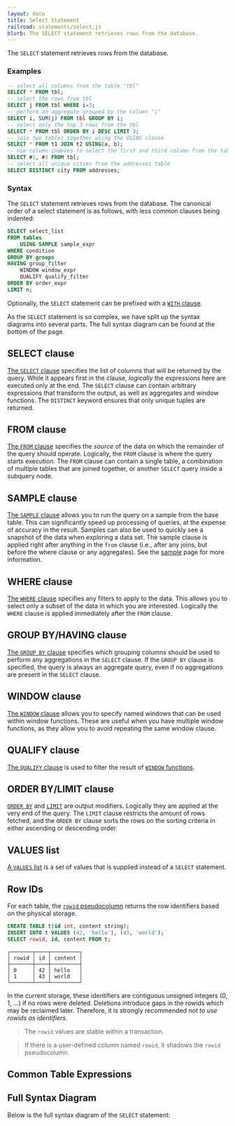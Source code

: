 ```yaml
---
layout: docu
title: Select Statement
railroad: statements/select.js
blurb: The SELECT statement retrieves rows from the database.
---
```

The `SELECT` statement retrieves rows from the database.

### Examples

```sql
-- select all columns from the table "tbl"
SELECT * FROM tbl;
-- select the rows from tbl
SELECT j FROM tbl WHERE i=3;
-- perform an aggregate grouped by the column "i"
SELECT i, SUM(j) FROM tbl GROUP BY i;
-- select only the top 3 rows from the tbl
SELECT * FROM tbl ORDER BY i DESC LIMIT 3;
-- join two tables together using the USING clause
SELECT * FROM t1 JOIN t2 USING(a, b);
-- use column indexes to select the first and third column from the table "tbl"
SELECT #1, #3 FROM tbl;
-- select all unique cities from the addresses table
SELECT DISTINCT city FROM addresses;
```

### Syntax

The `SELECT` statement retrieves rows from the database. The canonical order of a select statement is as follows, with less common clauses being indented:

```sql
SELECT select_list
FROM tables
    USING SAMPLE sample_expr
WHERE condition
GROUP BY groups
HAVING group_filter
    WINDOW window_expr
    QUALIFY qualify_filter
ORDER BY order_expr
LIMIT n;
```

Optionally, the `SELECT` statement can be prefixed with a [`WITH` clause](../../sql/query_syntax/with).

As the `SELECT` statement is so complex, we have split up the syntax diagrams into several parts. The full syntax diagram can be found at the bottom of the page.

## SELECT clause

<div id="rrdiagram3"></div>

[The `SELECT` clause](../../sql/query_syntax/select) specifies the list of columns that will be returned by the query. While it appears first in the clause, *logically* the expressions here are executed only at the end. The `SELECT` clause can contain arbitrary expressions that transform the output, as well as aggregates and window functions. The `DISTINCT` keyword ensures that only unique tuples are returned.

## FROM clause

<div id="rrdiagram4"></div>

[The `FROM` clause](../../sql/query_syntax/from) specifies the *source* of the data on which the remainder of the query should operate. Logically, the `FROM` clause is where the query starts execution. The `FROM` clause can contain a single table, a combination of multiple tables that are joined together, or another `SELECT` query inside a subquery node.

## SAMPLE clause

<div id="rrdiagram10"></div>

[The `SAMPLE` clause](../../sql/query_syntax/sample) allows you to run the query on a sample from the base table. This can significantly speed up processing of queries, at the expense of accuracy in the result. Samples can also be used to quickly see a snapshot of the data when exploring a data set. The sample clause is applied right after anything in the `from` clause (i.e., after any joins, but before the where clause or any aggregates). See the [sample](../../sql/samples) page for more information.

## WHERE clause

<div id="rrdiagram5"></div>

[The `WHERE` clause](../../sql/query_syntax/where) specifies any filters to apply to the data. This allows you to select only a subset of the data in which you are interested. Logically the `WHERE` clause is applied immediately after the `FROM` clause.

## GROUP BY/HAVING clause

<div id="rrdiagram6"></div>

[The `GROUP BY` clause](../../sql/query_syntax/groupby) specifies which grouping columns should be used to perform any aggregations in the `SELECT` clause. If the `GROUP BY` clause is specified, the query is always an aggregate query, even if no aggregations are present in the `SELECT` clause.

## WINDOW clause

<div id="rrdiagram7"></div>

[The `WINDOW` clause](../../sql/query_syntax/window) allows you to specify named windows that can be used within window functions. These are useful when you have multiple window functions, as they allow you to avoid repeating the same window clause.

## QUALIFY clause

<div id="rrdiagram11"></div>

[The `QUALIFY` clause](../../sql/query_syntax/qualify) is used to filter the result of [`WINDOW` functions](../../sql/window_functions).

## ORDER BY/LIMIT clause

<div id="rrdiagram8"></div>

[`ORDER BY`](../../sql/query_syntax/orderby) and [`LIMIT`](../../sql/query_syntax/limit) are output modifiers. Logically they are applied at the very end of the query. The `LIMIT` clause restricts the amount of rows fetched, and the `ORDER BY` clause sorts the rows on the sorting criteria in either ascending or descending order.

## VALUES list

<div id="rrdiagram9"></div>

[A `VALUES` list](../../sql/query_syntax/values) is a set of values that is supplied instead of a `SELECT` statement.

## Row IDs

For each table, the [`rowid` pseudocolumn](https://docs.oracle.com/cd/B19306_01/server.102/b14200/pseudocolumns008.htm) returns the row identifiers based on the physical storage.

```sql
CREATE TABLE t(id int, content string);
INSERT INTO t VALUES (42, 'hello'), (43, 'world');
SELECT rowid, id, content FROM t;
```
```text
┌───────┬────┬─────────┐
│ rowid │ id │ content │
├───────┼────┼─────────┤
│ 0     │ 42 │ hello   │
│ 1     │ 43 │ world   │
└───────┴────┴─────────┘
```

In the current storage, these identifiers are contiguous unsigned integers (0, 1, ...) if no rows were deleted. Deletions introduce gaps in the rowids which may be reclaimed later. Therefore, it is strongly recommended *not to use rowids as identifiers*.

> The `rowid` values are stable within a transaction.

> If there is a user-defined column named `rowid`, it shadows the `rowid` pseudocolumn.


## Common Table Expressions

<div id="rrdiagram2"></div>

## Full Syntax Diagram

Below is the full syntax diagram of the `SELECT` statement:

<div id="rrdiagram"></div>

